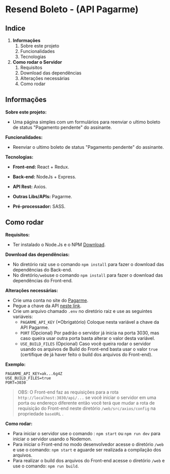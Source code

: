 # Resend Boleto - (API Pagarme)

## Indice

1. **Informações**
   1. Sobre este projeto
   2. Funcionalidades
   3. Tecnologias
2. **Como rodar o Servidor**
   1. Requisitos
   2. Download das dependências
   3. Alterações necessárias
   4. Como rodar

## Informações

**Sobre este projeto:**

- Uma página simples com um formulários para reenviar o ultimo boleto de status "Pagamento pendente" do assinante.

**Funcionalidades:**

- Reenviar o ultimo boleto de status "Pagamento pendente" do assinante.

**Tecnologias:**

- **Front-end:** React + Redux.

- **Back-end:** NodeJs + Express.

- **API Rest:** Axios.

- **Outras Libs/APIs:** Pagarme.

- **Pré-processador:** SASS.

## Como rodar

**Requisitos:**

- Ter instalado o Node.Js e o NPM [Download](https://nodejs.org/en/download/).

**Download das dependências:**

- No diretório raiz use o comando `npm install` para fazer o download das dependências do Back-end.
- No diretório`/web`use o comando `npm install` para fazer o download das dependências do Front-end.

**Alterações necessárias:**

- Crie uma conta no site do [Pagarme](https://pagar.me/).
- Pegue a chave da API [neste link](https://dashboard.pagar.me/#/myaccount/apikeys).
- Crie um arquivo chamado `.env` no diretório raiz e use as seguintes variáveis:
  - `PAGARME_API_KEY` (\*Obrigatório) Coloque nesta variável a chave da API Pagarme.
  - `PORT` (Opcional) Por padrão o servidor já inicia na porta 3030, mas caso queira usar outra porta basta alterar o valor desta variável.
  - `USE_BUILD_FILES` (Opcional) Caso você queira rodar o servidor usando os arquivos de Build do Front-end basta usar o valor `true` (certifique de já haver feito o build dos arquivos do Front-end).

**Exemplo:**

```
PAGARME_API_KEY=ak...6g4Z
USE_BUILD_FILES=true
PORT=3030
```

> OBS: O Front-end faz as requisições para a rota `http://localhost:3030/api/...` se você iniciar o servidor em uma porta ou endereço diferente então você terá que mudar a rota de requisição do Front-end neste diretório `/web/src/axios/config` na propriedade `baseURL` .

**Como rodar:**

- Para iniciar o servidor use o comando : `npm start` ou `npm run dev` para iniciar o servidor usando o Nodemon.
- Para iniciar o Front-end no modo desenvolvedor acesse o diretório `/web` e use o comando: `npm start` e aguarde ser realizada a compilação dos arquivos.
- Para realizar o build dos arquivos do Front-end acesse o diretório `/web` e use o comando: `npm run build`.
